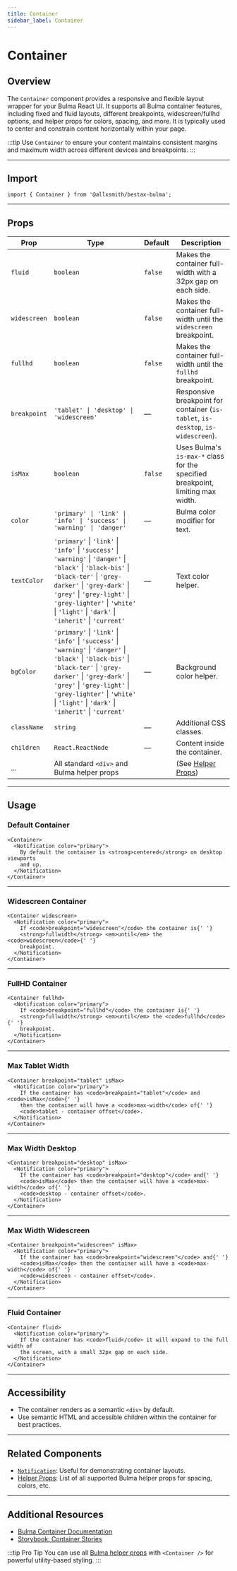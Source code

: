 ```yaml
---
title: Container
sidebar_label: Container
---
```


# Container

## Overview

The `Container` component provides a responsive and flexible layout wrapper for your Bulma React UI. It supports all Bulma container features, including fixed and fluid layouts, different breakpoints, widescreen/fullhd options, and helper props for colors, spacing, and more. It is typically used to center and constrain content horizontally within your page.

:::tip
Use `Container` to ensure your content maintains consistent margins and maximum width across different devices and breakpoints.
:::

---

## Import

```tsx
import { Container } from '@allxsmith/bestax-bulma';
```

---

## Props

| Prop         | Type                                                                                                                                                                                                                                                                                     | Default | Description                                                                       |
| ------------ | ---------------------------------------------------------------------------------------------------------------------------------------------------------------------------------------------------------------------------------------------------------------------------------------- | ------- | --------------------------------------------------------------------------------- |
| `fluid`      | `boolean`                                                                                                                                                                                                                                                                                | `false` | Makes the container full-width with a 32px gap on each side.                      |
| `widescreen` | `boolean`                                                                                                                                                                                                                                                                                | `false` | Makes the container full-width until the `widescreen` breakpoint.                 |
| `fullhd`     | `boolean`                                                                                                                                                                                                                                                                                | `false` | Makes the container full-width until the `fullhd` breakpoint.                     |
| `breakpoint` | `'tablet' \| 'desktop' \| 'widescreen'`                                                                                                                                                                                                                                                  | —       | Responsive breakpoint for container (`is-tablet`, `is-desktop`, `is-widescreen`). |
| `isMax`      | `boolean`                                                                                                                                                                                                                                                                                | `false` | Uses Bulma's `is-max-*` class for the specified breakpoint, limiting max width.   |
| `color`      | `'primary' \| 'link' \| 'info' \| 'success' \| 'warning' \| 'danger'`                                                                                                                                                                                                                    | —       | Bulma color modifier for text.                                                    |
| `textColor`  | `'primary'` \| `'link'` \| `'info'` \| `'success'` \| `'warning'` \| `'danger'` \| `'black'` \| `'black-bis'` \| `'black-ter'` \| `'grey-darker'` \| `'grey-dark'` \| `'grey'` \| `'grey-light'` \| `'grey-lighter'` \| `'white'` \| `'light'` \| `'dark'` \| `'inherit'` \| `'current'` | —       | Text color helper.                                                                |
| `bgColor`    | `'primary'` \| `'link'` \| `'info'` \| `'success'` \| `'warning'` \| `'danger'` \| `'black'` \| `'black-bis'` \| `'black-ter'` \| `'grey-darker'` \| `'grey-dark'` \| `'grey'` \| `'grey-light'` \| `'grey-lighter'` \| `'white'` \| `'light'` \| `'dark'` \| `'inherit'` \| `'current'` | —       | Background color helper.                                                          |
| `className`  | `string`                                                                                                                                                                                                                                                                                 | —       | Additional CSS classes.                                                           |
| `children`   | `React.ReactNode`                                                                                                                                                                                                                                                                        | —       | Content inside the container.                                                     |
| ...          | All standard `<div>` and Bulma helper props                                                                                                                                                                                                                                              |         | (See [Helper Props](../helpers/usebulmaclasses))                                  |

---

## Usage

### Default Container

```tsx
<Container>
  <Notification color="primary">
    By default the container is <strong>centered</strong> on desktop viewports
    and up.
  </Notification>
</Container>
```

---

### Widescreen Container

```tsx
<Container widescreen>
  <Notification color="primary">
    If <code>breakpoint="widescreen"</code> the container is{' '}
    <strong>fullwidth</strong> <em>until</em> the <code>widescreen</code>{' '}
    breakpoint.
  </Notification>
</Container>
```

---

### FullHD Container

```tsx
<Container fullhd>
  <Notification color="primary">
    If <code>breakpoint="fullhd"</code> the container is{' '}
    <strong>fullwidth</strong> <em>until</em> the <code>fullhd</code>{' '}
    breakpoint.
  </Notification>
</Container>
```

---

### Max Tablet Width

```tsx
<Container breakpoint="tablet" isMax>
  <Notification color="primary">
    If the container has <code>breakpoint="tablet"</code> and <code>isMax</code>{' '}
    then the container will have a <code>max-width</code> of{' '}
    <code>tablet - container offset</code>.
  </Notification>
</Container>
```

---

### Max Width Desktop

```tsx
<Container breakpoint="desktop" isMax>
  <Notification color="primary">
    If the container has <code>breakpoint="desktop"</code> and{' '}
    <code>isMax</code> then the container will have a <code>max-width</code> of{' '}
    <code>desktop - container offset</code>.
  </Notification>
</Container>
```

---

### Max Width Widescreen

```tsx
<Container breakpoint="widescreen" isMax>
  <Notification color="primary">
    If the container has <code>breakpoint="widescreen"</code> and{' '}
    <code>isMax</code> then the container will have a <code>max-width</code> of{' '}
    <code>widescreen - container offset</code>.
  </Notification>
</Container>
```

---

### Fluid Container

```tsx
<Container fluid>
  <Notification color="primary">
    If the container has <code>fluid</code> it will expand to the full width of
    the screen, with a small 32px gap on each side.
  </Notification>
</Container>
```

---

## Accessibility

- The container renders as a semantic `<div>` by default.
- Use semantic HTML and accessible children within the container for best practices.

---

## Related Components

- [`Notification`](../elements/notification.md): Useful for demonstrating container layouts.
- [Helper Props](../helpers/usebulmaclasses.md): List of all supported Bulma helper props for spacing, colors, etc.

---

## Additional Resources

- [Bulma Container Documentation](https://bulma.io/documentation/layout/container/)
- [Storybook: Container Stories](https://storybook.bestax.cc/?path=/story/layout-container--default)

:::tip Pro Tip
You can use all [Bulma helper props](../helpers/usebulmaclasses.md) with `<Container />` for powerful utility-based styling.
:::
